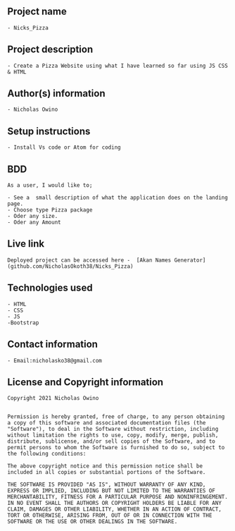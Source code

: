 ## Project name
    - Nicks_Pizza


## Project description
    - Create a Pizza Website using what I have learned so far using JS CSS & HTML

## Author(s) information
    - Nicholas Owino
  
## Setup instructions
    - Install Vs code or Atom for coding 

## BDD
    As a user, I would like to;

    - See a  small description of what the application does on the landing page. 
    - Choose type Pizza package 
    - Oder any size.
    - Oder any Amount

## Live link
    Deployed project can be accessed here -  [Akan Names Generator](github.com/NicholasOkoth38/Nicks_Pizza)

## Technologies used
    - HTML
    - CSS
    - JS
    -Bootstrap

## Contact information
    - Email:nicholasko38@gmail.com
  
## License and Copyright information
    Copyright 2021 Nicholas Owino 


    Permission is hereby granted, free of charge, to any person obtaining a copy of this software and associated documentation files (the "Software"), to deal in the Software without restriction, including without limitation the rights to use, copy, modify, merge, publish, distribute, sublicense, and/or sell copies of the Software, and to permit persons to whom the Software is furnished to do so, subject to the following conditions:

    The above copyright notice and this permission notice shall be included in all copies or substantial portions of the Software.

    THE SOFTWARE IS PROVIDED "AS IS", WITHOUT WARRANTY OF ANY KIND, EXPRESS OR IMPLIED, INCLUDING BUT NOT LIMITED TO THE WARRANTIES OF MERCHANTABILITY, FITNESS FOR A PARTICULAR PURPOSE AND NONINFRINGEMENT. IN NO EVENT SHALL THE AUTHORS OR COPYRIGHT HOLDERS BE LIABLE FOR ANY CLAIM, DAMAGES OR OTHER LIABILITY, WHETHER IN AN ACTION OF CONTRACT, TORT OR OTHERWISE, ARISING FROM, OUT OF OR IN CONNECTION WITH THE SOFTWARE OR THE USE OR OTHER DEALINGS IN THE SOFTWARE.